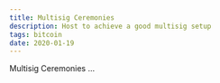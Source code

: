 ```yaml
---
title: Multisig Ceremonies
description: Host to achieve a good multisig setup
tags: bitcoin
date: 2020-01-19
---
```


Multisig Ceremonies ...
